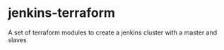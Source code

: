 # jenkins-terraform
A set of terraform modules to create a jenkins cluster with a master and slaves
